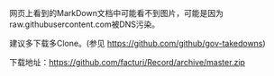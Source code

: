 
网页上看到的MarkDown文档中可能看不到图片，可能是因为raw.githubusercontent.com被DNS污染。

建议多下载多Clone。(参见 https://github.com/github/gov-takedowns)

下载地址：https://github.com/facturi/Record/archive/master.zip
